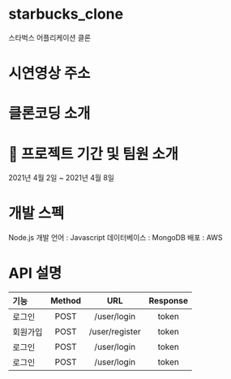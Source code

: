 # starbucks_clone
스타벅스 어플리케이션 클론

# 시연영상 주소

# 클론코딩 소개

# 📌 프로젝트 기간 및 팀원 소개
2021년 4월 2일 ~ 2021년 4월 8일

# 개발 스펙
Node.js
개발 언어 : Javascript
데이터베이스 : MongoDB
배포 : AWS

# API 설명
|기능|Method|URL| Response|
|:---|:---:|:---:|:---:|
|로그인|POST|/user/login| token |
|회원가입|POST|/user/register| token |
|로그인|POST|/user/login| token |
|로그인|POST|/user/login| token |
